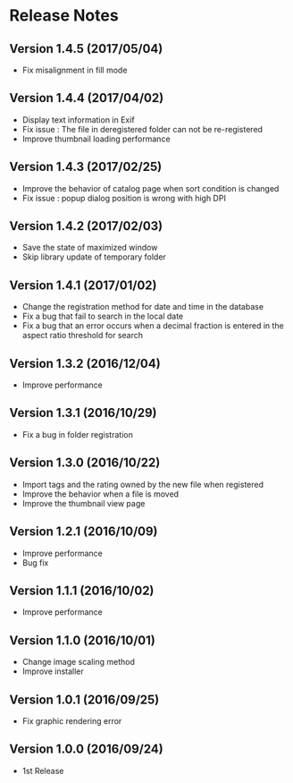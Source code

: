 # Release Notes

## Version 1.4.5 (2017/05/04)
- Fix misalignment in fill mode

## Version 1.4.4 (2017/04/02)
- Display text information in Exif
- Fix issue  : The file in deregistered folder can not be re-registered
- Improve thumbnail loading performance

## Version 1.4.3 (2017/02/25)
- Improve the behavior of catalog page when sort condition is changed
- Fix issue : popup dialog position is wrong with high DPI

## Version 1.4.2 (2017/02/03)
- Save the state of maximized window
- Skip library update of temporary folder

## Version 1.4.1 (2017/01/02)
- Change the registration method for date and time in the database
- Fix a bug that fail to search in the local date
- Fix a bug that an error occurs when a decimal fraction is entered in the aspect ratio threshold for search

## Version 1.3.2 (2016/12/04)
- Improve performance

## Version 1.3.1 (2016/10/29)
- Fix a bug in folder registration

## Version 1.3.0 (2016/10/22)
- Import tags and the rating owned by the new file when registered
- Improve the behavior when a file is moved
- Improve the thumbnail view page

## Version 1.2.1 (2016/10/09)
- Improve performance
- Bug fix

## Version 1.1.1 (2016/10/02)
- Improve performance

## Version 1.1.0 (2016/10/01)
- Change image scaling method
- Improve installer

## Version 1.0.1 (2016/09/25)
- Fix graphic rendering error

## Version 1.0.0 (2016/09/24)
- 1st Release

